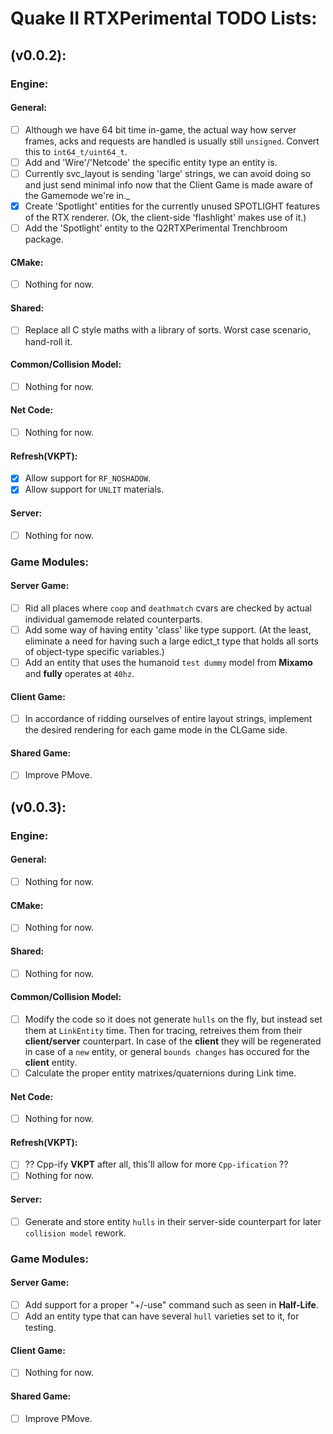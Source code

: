 # Quake II RTXPerimental TODO Lists:

## (v0.0.2):
### Engine:
#### General:
* [ ] Although we have 64 bit time in-game, the actual way how server frames, acks and requests are handled is usually still ``unsigned``. Convert this to ``int64_t/uint64_t``.
* [ ] Add and 'Wire'/'Netcode' the specific entity type an entity is.
* [ ] Currently svc_layout is sending 'large' strings, we can avoid doing so and just send minimal info now that
the Client Game is made aware of the Gamemode we're in._
* [X] Create 'Spotlight' entities for the currently unused SPOTLIGHT features of the RTX renderer. (Ok, the client-side 'flashlight' makes use of it.)
* [ ] Add the 'Spotlight' entity to the Q2RTXPerimental Trenchbroom package.

#### CMake:
* [ ] Nothing for now.
#### Shared:
* [ ] Replace all C style maths with a library of sorts. Worst case scenario, hand-roll it.
#### Common/Collision Model:
* [ ] Nothing for now.
#### Net Code:
* [ ] Nothing for now.
#### Refresh(VKPT):
* [X] Allow support for ``RF_NOSHADOW``.
* [X] Allow support for ``UNLIT`` materials.
#### Server:
* [ ] Nothing for now.

### Game Modules:
#### Server Game:
* [ ] Rid all places where ``coop`` and ``deathmatch`` cvars are checked by actual individual gamemode related counterparts.
* [ ] Add some way of having entity 'class' like type support. (At the least, eliminate a need for having such a large edict_t type that holds all sorts of object-type specific variables.)
* [ ] Add an entity that uses the humanoid ``test dummy`` model from **Mixamo** and **fully** operates at ``40hz``.
#### Client Game:
* [ ] In accordance of ridding ourselves of entire layout strings, implement the desired rendering for each game mode in the CLGame side.
#### Shared Game:
* [ ] Improve PMove.

## (v0.0.3):
### Engine:
#### General:
* [ ] Nothing for now.
#### CMake:
* [ ] Nothing for now.
#### Shared:
* [ ] Nothing for now.
#### Common/Collision Model:
* [ ] Modify the code so it does not generate ``hulls`` on the fly, but instead set them at ``LinkEntity`` time. 
Then for tracing, retreives them from their **client/server** counterpart. 
In case of the **client** they will be regenerated in case of a ``new`` entity, or general ``bounds changes`` has occured for the **client** entity.
* [ ] Calculate the proper entity matrixes/quaternions during Link time.
#### Net Code:
* [ ] Nothing for now.
#### Refresh(VKPT):
* [ ] ?? Cpp-ify **VKPT** after all, this'll allow for more ``Cpp-ification`` ??
* [ ] Nothing for now.
#### Server:
* [ ] Generate and store entity ``hulls`` in their server-side counterpart for later ``collision model`` rework.

### Game Modules:
#### Server Game:
* [ ] Add support for a proper "+/-use" command such as seen in **Half-Life**.
* [ ] Add an entity type that can have several ``hull`` varieties set to it, for testing.
#### Client Game:
* [ ] Nothing for now.
#### Shared Game:
* [ ] Improve PMove.